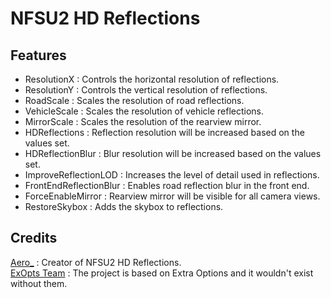 # NFSU2 HD Reflections

## Features
- ResolutionX : Controls the horizontal resolution of reflections.  
- ResolutionY : Controls the vertical resolution of reflections. 
- RoadScale : Scales the resolution of road reflections.  
- VehicleScale : Scales the resolution of vehicle reflections.  
- MirrorScale : Scales the resolution of the rearview mirror.  
- HDReflections : Reflection resolution will be increased based on the values set.  
- HDReflectionBlur : Blur resolution will be increased based on the values set.  
- ImproveReflectionLOD : Increases the level of detail used in reflections.  
- FrontEndReflectionBlur : Enables road reflection blur in the front end.  
- ForceEnableMirror : Rearview mirror will be visible for all camera views.  
- RestoreSkybox : Adds the skybox to reflections.  

## Credits
[Aero_](https://github.com/AeroWidescreen) : Creator of NFSU2 HD Reflections.  
[ExOpts Team](https://github.com/ExOptsTeam/) : The project is based on Extra Options and it wouldn't exist without them.
